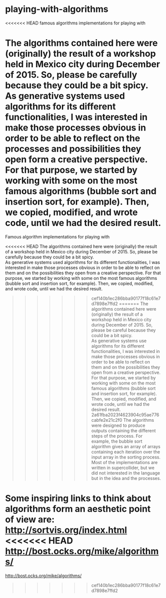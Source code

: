 # playing-with-algorithms
<<<<<<< HEAD
famous algorithms implementations for playing with <br/>

The algorithms contained here were (originally) the result of a workshop held in Mexico city during December of 2015. So, please be carefully because they could be a bit spicy.<br/>
As generative systems used algorithms for its different functionalities, I was interested in make those processes obvious in order to be able to reflect on the processes and possibilities they open form a creative perspective. For that purpose, we started by working with some on the most famous algorithms (bubble sort and insertion sort, for example). Then, we copied, modified, and wrote code, until we had the desired result.
=======
Famous algorithm implementations for playing with <br/>

<<<<<<< HEAD
The algorithms contained here were (originally) the result of a workshop held in Mexico city during December of 2015. So, please be carefully because they could be a bit spicy.<br/>
As generative systems used algorithms for its different functionalities, I was interested in make those processes obvious in order to be able to reflect on them and on the possibilities they open from a creative perspective. For that purpose, we started by working with some on the most famous algorithms (bubble sort and insertion sort, for example). Then, we copied, modified, and wrote code, until we had the desired result.
>>>>>>> cef140b1ec286bba90177f18c61e7d7898e7ffd2
=======
The algorithms contained here were (originally) the result of a workshop held in Mexico city during December of 2015. So, please be careful because they could be a bit spicy.<br/>
As generative systems use algorithms for its different functionalities, I was interested in make those processes obvious in order to be able to reflect on them and on the possibilities they open from a creative perspective. For that purpose, we started by working with some on the most famous algorithms (bubble sort and insertion sort, for example). Then, we copied, modified, and wrote code, until we had the desired result.
>>>>>>> 2a61fba2023f4623904c95ae776cabfe2e21c2f0
The algorithms were designed to produce outputs containing the different steps of the process. For example, the bubble sort algorithm gives an array of arrays containing each iteration over the input array in the sorting process. Most of the implementations are written in supercollider, but we did not interested in the language but in the idea and the processes.<br/>

Some inspiring links to think about algorithms form an aesthetic point of view are: <br/>
http://sortvis.org/index.html <br/>
<<<<<<< HEAD
http://bost.ocks.org/mike/algorithms/ <br/>
=======
http://bost.ocks.org/mike/algorithms/ <br/>
>>>>>>> cef140b1ec286bba90177f18c61e7d7898e7ffd2
